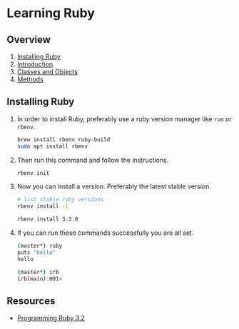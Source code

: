 # Learning Ruby

## Overview

1. [Installing Ruby](#installing-ruby)
2. [Introduction](./introduction.rb)
3. [Classes and Objects](./classes_objects.rb)
4. [Methods](./methods.rb)

## Installing Ruby

1. In order to install Ruby, preferably use a ruby version manager like `rvm` or
`rbenv`.

    ```sh
    brew install rbenv ruby-build
    sudo apt install rbenv
    ```

2. Then run this command and follow the instructions.

    ```sh
    rbenv init
    ```

3. Now you can install a version. Preferably the latest stable version.

    ```sh
    # list stable ruby versions
    rbenv install -l

    rbenv install 3.3.0
    ```

4. If you can run these commands successfully you are all set.

    ```sh
    (master*) ruby                                                           
    puts "hello"
    hello
    ```

    ```sh
    (master*) irb
    irb(main):001> 
    ```

## Resources

- [Programming Ruby 3.2](https://pragprog.com/titles/ruby5/programming-ruby-3-3-5th-edition/)
